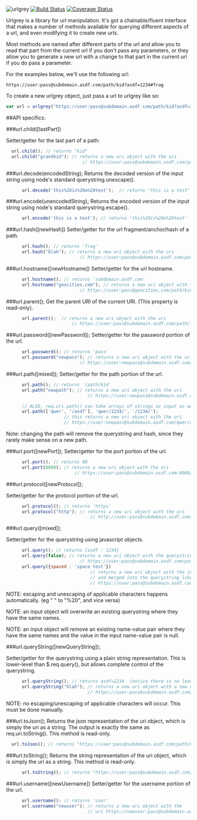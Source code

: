 ![urlgrey](https://raw.github.com/cainus/urlgrey/master/urlgrey.png "urlgrey")
[![Build Status](https://travis-ci.org/cainus/urlgrey.png?branch=master)](https://travis-ci.org/cainus/urlgrey)
[![Coverage Status](https://coveralls.io/repos/cainus/urlgrey/badge.png?branch=master)](https://coveralls.io/r/cainus/urlgrey)


Urlgrey is a library for url manipulation.  It's got a chainable/fluent interface
that makes a number of methods available for querying different aspects of a url, 
and even modifying it to create new urls.

Most methods are named after different parts of the url and allow you to read that part from the 
current url if you don't pass any parameters, or they allow you to generate a new url with a 
change to that part in the current url if you do pass a parameter.

For the examples below, we'll use the following url:
```
https://user:pass@subdomain.asdf.com/path/kid?asdf=1234#frag
```

To create a new urlgrey object, just pass a url to urlgrey like so:
```javascript
var url = urlgrey("https://user:pass@subdomain.asdf.com/path/kid?asdf=1234#frag")
```

##API specifics:

###url.child([lastPart])

Setter/getter for the last part of a path:
```javascript
  url.child(); // returns "kid" 
  url.child("grandkid"); // returns a new uri object with the uri 
                             // https://user:pass@subdomain.asdf.com/path/kid/grandkid?asdf=1234#frag
```   
###url.decode(encodedString);
Returns the decoded version of the input string using node's standard querystring.unescape().
```javascript
      url.decode('this%20is%20a%20test');  // returns "this is a test"
```   
    
###url.encode(unencodedString);
Returns the encoded version of the input string using node's standard querystring.escape().
```javascript
      url.encode('this is a test'); // returns 'this%20is%20a%20test'
```   
    
###url.hash([newHash])
Setter/getter for the url fragment/anchor/hash of a path.
```javascript
      url.hash(); // returns 'frag'
      url.hash("blah"); // returns a new uri object with the uri
                            // https://user:pass@subdomain.asdf.com/path/kid/?asdf=1234#blah
```   
###url.hostname([newHostname])
Setter/getter for the url hostname.
```javascript
      url.hostname(); // returns 'subdomain.asdf.com'
      url.hostname("geocities.com"); // returns a new uri object with the uri
                            // https://user:pass@geocities.com/path/kid/?asdf=1234#frag
```   
###url.parent();
Get the parent URI of the current URI. (This property is read-only).
```javascript
      url.parent();  // returns a new uri object with the uri
                         // https://user:pass@subdomain.asdf.com/path/?asdf=1234#frag
```   

###url.password([newPassword]);
Setter/getter for the password portion of the url.
```javascript
      url.password(); // returns 'pass'
      url.password("newpass"); // returns a new uri object with the uri
                            // https://user:newpass@subdomain.asdf.com/path/kid/?asdf=1234#frag
```   
###url.path([mixed]);
Setter/getter for the path portion of the url.
```javascript
      url.path(); // returns '/path/kid'
      url.path("newpath"); // returns a new uri object with the uri
                               // https://user:newpass@subdomain.asdf.com/newpath

      // ALSO, req.uri.path() can take arrays of strings as input as well:
      url.path(['qwer', '/asdf'], 'qwer/1234/', '/1234/'); 
                      // this returns a new uri object with the uri
                      // https://user:newpass@subdomain.asdf.com/qwer/asdf/qwer/1234/1234
```   
    
Note: changing the path will remove the querystring and hash, since they rarely make sense on a new path.

###url.port([newPort]);
Setter/getter for the port portion of the url.
```javascript
      url.port(); // returns 80
      url.port(8080); // returns a new uri object with the uri
                          // https://user:pass@subdomain.asdf.com:8080/path/kid/?asdf=1234#frag
```   


###url.protocol([newProtocol]);


Setter/getter for the protocol portion of the url.
```javascript
      url.protocol(); // returns 'https'
      url.protocol("http"); // returns a new uri object with the uri
                                // http://user:pass@subdomain.asdf.com/path/kid/?asdf=1234#frag
```   

###url.query([mixed]);

Setter/getter for the querystring using javascript objects.
```javascript
      url.query(); // returns {asdf : 1234}
      url.query(false); // returns a new uri object with the querystring-free uri
                            // https://user:pass@subdomain.asdf.com/path/kid#frag
      url.query({spaced : 'space test'})
                                // returns a new uri object with the input object serialized
                                // and merged into the querystring like so:
                                // https://user:pass@subdomain.asdf.com/path/kid/?asdf=1234&spaced=space%20test#frag
```   
    
NOTE: escaping and unescaping of applicable characters happens automatically. (eg " " to "%20", and vice versa)

NOTE: an input object will overwrite an existing querystring where they have the same names.

NOTE: an input object will remove an existing name-value pair where they have the same names and the value in the input name-value pair is null.


###url.queryString([newQueryString]);

Setter/getter for the querystring using a plain string representation. This is lower-level than $.req.query(), but allows complete control of the querystring.
```javascript
      url.queryString(); // returns asdf=1234  (notice there is no leading '?')
      url.queryString("blah"); // returns a new uri object with a new querystring
                               // https://user:pass@subdomain.asdf.com/path/kid?blah#frag
```   
    
NOTE: no escaping/unescaping of applicable characters will occur. This must be done manually.

###url.toJson();
Returns the json representation of the uri object, which is simply the uri as a string. The output is exactly the same as req.uri.toString(). This method is read-only.
```javascript
  url.toJson(); // returns "https://user:pass@subdomain.asdf.com/path/kid/?asdf=1234#frag"
```   

###url.toString();
Returns the string representation of the uri object, which is simply the uri as a string. This method is read-only.
```javascript
      url.toString(); // returns "https://user:pass@subdomain.asdf.com/path/kid/?asdf=1234#frag"
```   

###url.username([newUsername])
Setter/getter for the username portion of the url.
```javascript
      url.username(); // returns 'user'
      url.username("newuser"); // returns a new uri object with the 
                               // uri https://newuser:pass@subdomain.asdf.com/path/kid/?asdf=1234#frag
```
